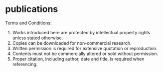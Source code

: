 # publications

Terms and Conditions:
1. Works introduced here are protected by intellectual property rights unless stated otherwise.
2. Copies can be downloaded for non-commercial research.
3. Written permission is required for extensive quotation or reproduction.
4. Contents must not be commercially altered or sold without permission.
5. Proper citation, including author, date and title, is required when referencing.
